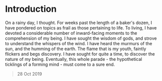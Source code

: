 # Introduction

On a rainy day, I thought. For weeks past the length of a baker's dozen, I have pondered on topics as frail as those pertaining to life. To living, I have devoted a considerable number of inward-facing moments to the comprehension of my being. I have sought the wisdom of gods, and strove to understand the whispers of the wind. I have heard the murmurs of the sun, and the humming of the earth. The flame that is my youth, faintly flickers and begs discovery. I have sought for quite a time, to discover the nature of my being. Eventually, this whole parade - the hypothetical ticklings of a forming mind - must come to a sure end.

> 28 Oct 2019

